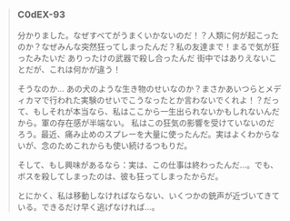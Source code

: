 > ### **C0dEX-93**
> 
> 分かりました。なぜすべてがうまくいかないのだ！？人類に何が起こったのか？なぜみんな突然狂ってしまったんだ？私の友達まで！まるで気が狂ったみたいだ ありったけの武器で殺し合ったんだ 街中ではありえないことだが、これは何かが違う！
> 
> そうなのか... あの犬のような生き物のせいなのか？まさかあいつらとメディカマで行われた実験のせいでこうなったとか言わないでくれよ！？だって、もしそれが本当なら、私はここから一生出られないかもしれないんだから。軍の存在感が半端ない。
> 私はこの狂気の影響を受けていないのだろう。最近、痛み止めのスプレーを大量に使ったんだ。実はよくわからないが、念のためこれからも使い続けるつもりだ。
>
> そして、もし興味があるなら：実は、この仕事は終わったんだ...。でも、ボスを殺してしまったのは、彼も狂ってしまったからだ。
> 
> とにかく、私は移動しなければならない、いくつかの銃声が近づいてきている。できるだけ早く逃げなければ...。
